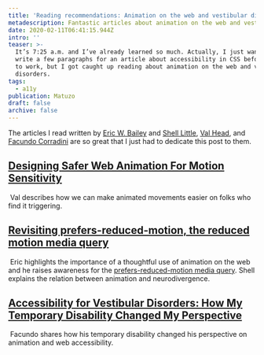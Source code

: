 ```yaml
---
title: 'Reading recommendations: Animation on the web and vestibular disorders'
metadescription: Fantastic articles about animation on the web and vestibular disorders.
date: 2020-02-11T06:41:15.944Z
intro: ''
teaser: >-
  It’s 7:25 a.m. and I’ve already learned so much. Actually, I just wanted to
  write a few paragraphs for an article about accessibility in CSS before I go
  to work, but I got caught up reading about animation on the web and vestibular
  disorders.
tags:
  - a11y
publication: Matuzo
draft: false
archive: false
---
```

The articles I read written by [Eric W. Bailey](https://ericwbailey.design/) and [Shell Little](https://twitter.com/ShellELittle), [Val Head](https://valhead.com/), and [Facundo Corradini](https://twitter.com/fcorradini) are so great that I just had to dedicate this post to them.
﻿
## [Designing Safer Web Animation For Motion Sensitivity](https://alistapart.com/article/designing-safer-web-animation-for-motion-sensitivity/) 
﻿
Val describes how we can make animated movements easier on folks who find it triggering.
﻿
## [Revisiting prefers-reduced-motion, the reduced motion media query](https://css-tricks.com/revisiting-prefers-reduced-motion-the-reduced-motion-media-query/)
﻿
Eric highlights the importance of a thoughtful use of animation on the web and he raises awareness for the [prefers-reduced-motion media query](https://developer.mozilla.org/en-US/docs/Web/CSS/@media/prefers-reduced-motion). Shell explains the relation between animation and neurodivergence.
﻿
## [Accessibility for Vestibular Disorders: How My Temporary Disability Changed My Perspective](https://alistapart.com/article/accessibility-for-vestibular/)
﻿
Facundo shares how his temporary disability c﻿hanged his perspective on animation and web accessibility. 
